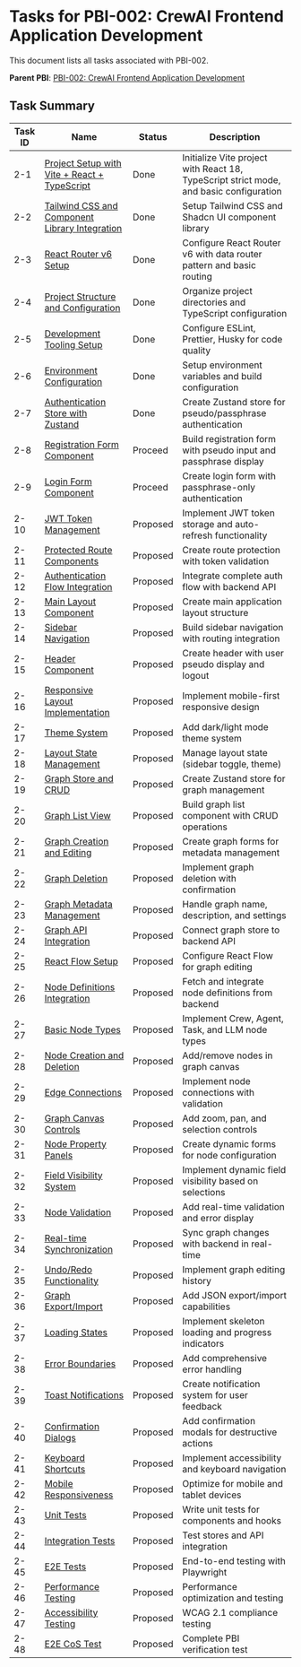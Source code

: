 # Tasks for PBI-002: CrewAI Frontend Application Development

This document lists all tasks associated with PBI-002.

**Parent PBI**: [PBI-002: CrewAI Frontend Application Development](mdc:prd.md)

## Task Summary

| Task ID | Name | Status | Description |
|---------|------|--------|-------------|
| 2-1 | [Project Setup with Vite + React + TypeScript](mdc:PBI-002-1.md) | Done | Initialize Vite project with React 18, TypeScript strict mode, and basic configuration |
| 2-2 | [Tailwind CSS and Component Library Integration](mdc:PBI-002-2.md) | Done | Setup Tailwind CSS and Shadcn UI component library |
| 2-3 | [React Router v6 Setup](mdc:PBI-002-3.md) | Done | Configure React Router v6 with data router pattern and basic routing |
| 2-4 | [Project Structure and Configuration](mdc:PBI-002-4.md) | Done | Organize project directories and TypeScript configuration |
| 2-5 | [Development Tooling Setup](mdc:PBI-002-5.md) | Done | Configure ESLint, Prettier, Husky for code quality |
| 2-6 | [Environment Configuration](mdc:PBI-002-6.md) | Done | Setup environment variables and build configuration |
| 2-7 | [Authentication Store with Zustand](mdc:PBI-002-7.md) | Done | Create Zustand store for pseudo/passphrase authentication |
| 2-8 | [Registration Form Component](mdc:PBI-002-8.md) | Proceed | Build registration form with pseudo input and passphrase display |
| 2-9 | [Login Form Component](mdc:PBI-002-9.md) | Proceed | Create login form with passphrase-only authentication |
| 2-10 | [JWT Token Management](mdc:PBI-002-10.md) | Proposed | Implement JWT token storage and auto-refresh functionality |
| 2-11 | [Protected Route Components](mdc:PBI-002-11.md) | Proposed | Create route protection with token validation |
| 2-12 | [Authentication Flow Integration](mdc:PBI-002-12.md) | Proposed | Integrate complete auth flow with backend API |
| 2-13 | [Main Layout Component](mdc:PBI-002-13.md) | Proposed | Create main application layout structure |
| 2-14 | [Sidebar Navigation](mdc:PBI-002-14.md) | Proposed | Build sidebar navigation with routing integration |
| 2-15 | [Header Component](mdc:PBI-002-15.md) | Proposed | Create header with user pseudo display and logout |
| 2-16 | [Responsive Layout Implementation](mdc:PBI-002-16.md) | Proposed | Implement mobile-first responsive design |
| 2-17 | [Theme System](mdc:PBI-002-17.md) | Proposed | Add dark/light mode theme system |
| 2-18 | [Layout State Management](mdc:PBI-002-18.md) | Proposed | Manage layout state (sidebar toggle, theme) |
| 2-19 | [Graph Store and CRUD](mdc:PBI-002-19.md) | Proposed | Create Zustand store for graph management |
| 2-20 | [Graph List View](mdc:PBI-002-20.md) | Proposed | Build graph list component with CRUD operations |
| 2-21 | [Graph Creation and Editing](mdc:PBI-002-21.md) | Proposed | Create graph forms for metadata management |
| 2-22 | [Graph Deletion](mdc:PBI-002-22.md) | Proposed | Implement graph deletion with confirmation |
| 2-23 | [Graph Metadata Management](mdc:PBI-002-23.md) | Proposed | Handle graph name, description, and settings |
| 2-24 | [Graph API Integration](mdc:PBI-002-24.md) | Proposed | Connect graph store to backend API |
| 2-25 | [React Flow Setup](mdc:PBI-002-25.md) | Proposed | Configure React Flow for graph editing |
| 2-26 | [Node Definitions Integration](mdc:PBI-002-26.md) | Proposed | Fetch and integrate node definitions from backend |
| 2-27 | [Basic Node Types](mdc:PBI-002-27.md) | Proposed | Implement Crew, Agent, Task, and LLM node types |
| 2-28 | [Node Creation and Deletion](mdc:PBI-002-28.md) | Proposed | Add/remove nodes in graph canvas |
| 2-29 | [Edge Connections](mdc:PBI-002-29.md) | Proposed | Implement node connections with validation |
| 2-30 | [Graph Canvas Controls](mdc:PBI-002-30.md) | Proposed | Add zoom, pan, and selection controls |
| 2-31 | [Node Property Panels](mdc:PBI-002-31.md) | Proposed | Create dynamic forms for node configuration |
| 2-32 | [Field Visibility System](mdc:PBI-002-32.md) | Proposed | Implement dynamic field visibility based on selections |
| 2-33 | [Node Validation](mdc:PBI-002-33.md) | Proposed | Add real-time validation and error display |
| 2-34 | [Real-time Synchronization](mdc:PBI-002-34.md) | Proposed | Sync graph changes with backend in real-time |
| 2-35 | [Undo/Redo Functionality](mdc:PBI-002-35.md) | Proposed | Implement graph editing history |
| 2-36 | [Graph Export/Import](mdc:PBI-002-36.md) | Proposed | Add JSON export/import capabilities |
| 2-37 | [Loading States](mdc:PBI-002-37.md) | Proposed | Implement skeleton loading and progress indicators |
| 2-38 | [Error Boundaries](mdc:PBI-002-38.md) | Proposed | Add comprehensive error handling |
| 2-39 | [Toast Notifications](mdc:PBI-002-39.md) | Proposed | Create notification system for user feedback |
| 2-40 | [Confirmation Dialogs](mdc:PBI-002-40.md) | Proposed | Add confirmation modals for destructive actions |
| 2-41 | [Keyboard Shortcuts](mdc:PBI-002-41.md) | Proposed | Implement accessibility and keyboard navigation |
| 2-42 | [Mobile Responsiveness](mdc:PBI-002-42.md) | Proposed | Optimize for mobile and tablet devices |
| 2-43 | [Unit Tests](mdc:PBI-002-43.md) | Proposed | Write unit tests for components and hooks |
| 2-44 | [Integration Tests](mdc:PBI-002-44.md) | Proposed | Test stores and API integration |
| 2-45 | [E2E Tests](mdc:PBI-002-45.md) | Proposed | End-to-end testing with Playwright |
| 2-46 | [Performance Testing](mdc:PBI-002-46.md) | Proposed | Performance optimization and testing |
| 2-47 | [Accessibility Testing](mdc:PBI-002-47.md) | Proposed | WCAG 2.1 compliance testing |
| 2-48 | [E2E CoS Test](mdc:PBI-002-48.md) | Proposed | Complete PBI verification test | 